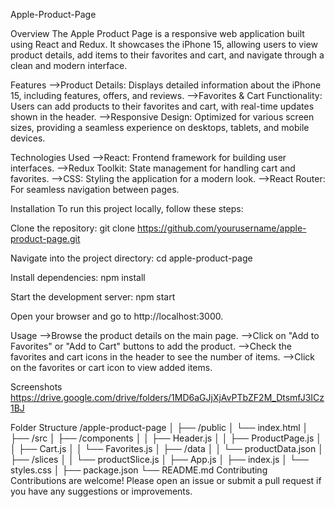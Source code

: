 Apple-Product-Page

Overview
The Apple Product Page is a responsive web application built using React and Redux. It showcases the iPhone 15, allowing users to view product details, add items to their favorites and cart, and navigate through a clean and modern interface.

Features
-->Product Details: Displays detailed information about the iPhone 15, including features, offers, and reviews.
-->Favorites & Cart Functionality: Users can add products to their favorites and cart, with real-time updates shown in the header.
-->Responsive Design: Optimized for various screen sizes, providing a seamless experience on desktops, tablets, and mobile devices.

Technologies Used
-->React: Frontend framework for building user interfaces.
-->Redux Toolkit: State management for handling cart and favorites.
-->CSS: Styling the application for a modern look.
-->React Router: For seamless navigation between pages.

Installation
To run this project locally, follow these steps:

Clone the repository:
git clone https://github.com/yourusername/apple-product-page.git

Navigate into the project directory:
cd apple-product-page

Install dependencies:
npm install

Start the development server:
npm start

Open your browser and go to http://localhost:3000.

Usage
-->Browse the product details on the main page.
-->Click on "Add to Favorites" or "Add to Cart" buttons to add the product.
-->Check the favorites and cart icons in the header to see the number of items.
-->Click on the favorites or cart icon to view added items.

Screenshots
https://drive.google.com/drive/folders/1MD6aGJjXjAvPTbZF2M_DtsmfJ3ICz1BJ

Folder Structure
/apple-product-page
│
├── /public
│   └── index.html
│
├── /src
│   ├── /components
│   │   ├── Header.js
│   │   ├── ProductPage.js
│   │   ├── Cart.js
│   │   └── Favorites.js
│   ├── /data
│   │   └── productData.json
│   ├── /slices
│   │   └── productSlice.js
│   ├── App.js
│   ├── index.js
│   └── styles.css
│
├── package.json
└── README.md
Contributing
Contributions are welcome! Please open an issue or submit a pull request if you have any suggestions or improvements.
